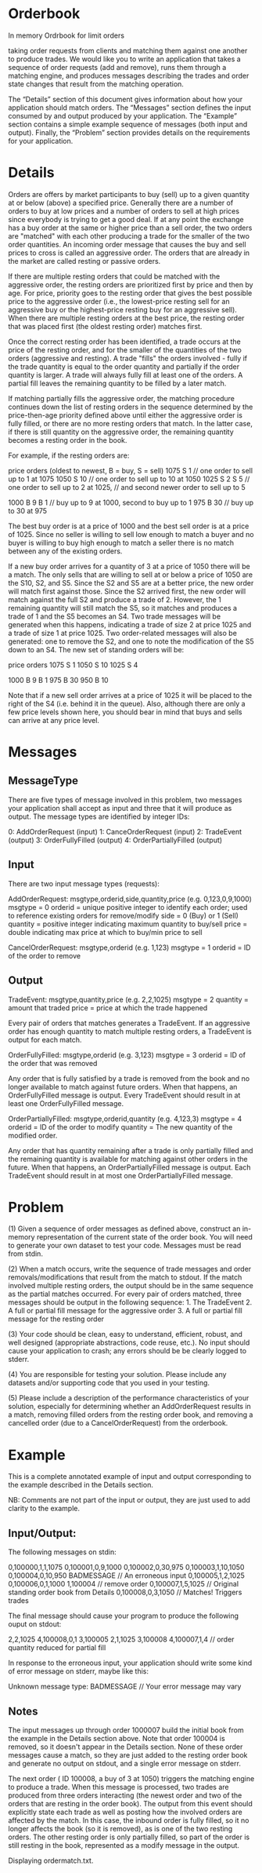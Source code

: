 # Orderbook
In memory Ordrbook for limit orders


taking order requests from clients and matching them against one another to
produce trades. We would like you to write an application that takes a sequence
of order requests (add and remove), runs them through a matching engine, and
produces messages describing the trades and order state changes that result
from the matching operation. 

The “Details” section of this document gives information about how your
application should match orders.  The “Messages” section defines the input
consumed by and output produced by your application. The “Example” section
contains a simple example sequence of messages (both input and output).
Finally, the “Problem” section provides details on the requirements for your
application.

Details
=======
Orders are offers by market participants to buy (sell) up to a given quantity
at or below (above) a specified price. Generally there are a number of orders
to buy at low prices and a number of orders to sell at high prices since
everybody is trying to get a good deal. If at any point the exchange has a buy
order at the same or higher price than a sell order, the two orders are
"matched" with each other producing a trade for the smaller of the two order
quantities. An incoming order message that causes the buy and sell prices to
cross is called an aggressive order. The orders that are already in the market
are called resting or passive orders.

If there are multiple resting orders that could be matched with the aggressive
order, the resting orders are prioritized first by price and then by age. For
price, priority goes to the resting order that gives the best possible price to
the aggressive order (i.e., the lowest-price resting sell for an aggressive buy
or the highest-price resting buy for an aggressive sell). When there are
multiple resting orders at the best price, the resting order that was placed
first (the oldest resting order) matches first.

Once the correct resting order has been identified, a trade occurs at the price
of the resting order, and for the smaller of the quantities of the two orders
(aggressive and resting). A trade "fills" the orders involved - fully if the
trade quantity is equal to the order quantity and partially if the order
quantity is larger. A trade will always fully fill at least one of the orders.
A partial fill leaves the remaining quantity to be filled by a later match.

If matching partially fills the aggressive order, the matching procedure
continues down the list of resting orders in the sequence determined by the
price-then-age priority defined above until either the aggressive order is
fully filled, or there are no more resting orders that match. In the latter
case, if there is still quantity on the aggressive order, the remaining
quantity becomes a resting order in the book.

For example, if the resting orders are:

price  orders (oldest to newest, B = buy, S = sell)
1075   S  1            // one order to sell up to  1 at 1075
1050   S 10            // one order to sell up to 10 at 1050
1025   S  2   S  5     // one order to sell up to  2 at 1025,
                       // and second newer order to sell up to 5

1000   B  9   B  1     // buy up to 9 at 1000, second to buy up to 1
975    B 30            // buy up to 30 at 975

The best buy order is at a price of 1000 and the best sell order is at a
price of 1025. Since no seller is willing to sell low enough to match a buyer
and no buyer is willing to buy high enough to match a seller there is no match
between any of the existing orders.

If a new buy order arrives for a quantity of 3 at a price of 1050 there will
be a match. The only sells that are willing to sell at or below a price of
1050 are the S10, S2, and S5. Since the S2 and S5 are at a better price, the
new order will match first against those. Since the S2 arrived first, the new
order will match against the full S2 and produce a trade of 2. However, the 1
remaining quantity will still match the S5, so it matches and produces a trade
of 1 and the S5 becomes an S4. Two trade messages will be generated when this
happens, indicating a trade of size 2 at price 1025 and a trade of size 1 at
price 1025. Two order-related messages will also be generated: one to remove
the S2, and one to note the modification of the S5 down to an S4. The new set
of standing orders will be:

price  orders
1075   S  1
1050   S 10
1025   S  4

1000   B  9   B  1
975    B 30
950    B 10

Note that if a new sell order arrives at a price of 1025 it will be placed to
the right of the S4 (i.e. behind it in the queue). Also, although there are
only a few price levels shown here, you should bear in mind that buys and
sells can arrive at any price level.


Messages
========


MessageType
-----------

There are five types of message involved in this problem, two messages your
application shall accept as input and three that it will produce as output. The
message types are identified by integer IDs:

0: AddOrderRequest (input)
1: CanceOrderRequest (input)
2: TradeEvent (output)
3: OrderFullyFilled (output)
4: OrderPartiallyFilled (output)



Input
-----

There are two input message types (requests):

AddOrderRequest: msgtype,orderid,side,quantity,price (e.g. 0,123,0,9,1000)
  msgtype   = 0
  orderid   = unique positive integer to identify each order;
              used to reference existing orders for remove/modify
  side      = 0 (Buy) or 1 (Sell)
  quantity  = positive integer indicating maximum quantity to buy/sell
  price     = double indicating max price at which to buy/min price to sell

CancelOrderRequest: msgtype,orderid (e.g. 1,123)
  msgtype   = 1
  orderid   = ID of the order to remove


Output
------

TradeEvent: msgtype,quantity,price (e.g. 2,2,1025)
  msgtype   = 2
  quantity  = amount that traded
  price     = price at which the trade happened

Every pair of orders that matches generates a TradeEvent. If an aggressive
order has enough quantity to match multiple resting orders, a TradeEvent is
output for each match.


OrderFullyFilled: msgtype,orderid (e.g. 3,123)
  msgtype   = 3
  orderid   = ID of the order that was removed

Any order that is fully satisfied by a trade is removed from the book and no
longer available to match against future orders. When that happens, an
OrderFullyFilled message is output. Every TradeEvent should result in at least
one OrderFullyFilled message.


OrderPartiallyFilled: msgtype,orderid,quantity (e.g. 4,123,3)
  msgtype   = 4
  orderid   = ID of the order to modify
  quantity  = The new quantity of the modified order.

Any order that has quantity remaining after a trade is only partially filled
and the remaining quantity is available for matching against other orders in
the future. When that happens, an OrderPartiallyFilled message is output. Each
TradeEvent should result in at most one OrderPartiallyFilled message.


Problem
=======

(1) Given a sequence of order messages as defined above, construct an in-memory
representation of the current state of the order book. You will need to
generate your own dataset to test your code. Messages must be read from stdin.

(2) When a match occurs, write the sequence of trade messages and order
removals/modifications that result from the match to stdout. If the match
involved multiple resting orders, the output should be in the same sequence as
the partial matches occurred. For every pair of orders matched, three messages
should be output in the following sequence:
    1. The TradeEvent
    2. A full or partial fill message for the aggressive order
    3. A full or partial fill message for the resting order

(3) Your code should be clean, easy to understand, efficient, robust, and well
designed (appropriate abstractions, code reuse, etc.). No input should cause
your application to crash; any errors should be be clearly logged to stderr.

(4) You are responsible for testing your solution. Please include any datasets
and/or supporting code that you used in your testing.

(5) Please include a description of the performance characteristics of your
solution, especially for determining whether an AddOrderRequest results in a
match, removing filled orders from the resting order book, and removing a
cancelled order (due to a CancelOrderRequest) from the orderbook.
    

Example
=======

This is a complete annotated example of input and output corresponding to the
example described in the Details section.

NB: Comments are not part of the input or output, they are just used to add
clarity to the example.

Input/Output:
-------------

The following messages on stdin:

0,100000,1,1,1075
0,100001,0,9,1000
0,100002,0,30,975
0,100003,1,10,1050
0,100004,0,10,950
BADMESSAGE          // An erroneous input
0,100005,1,2,1025
0,100006,0,1,1000
1,100004            // remove order
0,100007,1,5,1025   // Original standing order book from Details
0,100008,0,3,1050   // Matches! Triggers trades


The final message should cause your program to produce the following ouput on
stdout:

2,2,1025
4,100008,0,1
3,100005
2,1,1025
3,100008
4,100007,1,4        // order quantity reduced for partial fill


In response to the erroneous input, your application should write some kind of
error message on stderr, maybe like this:

Unknown message type: BADMESSAGE    // Your error message may vary

Notes
-----

The input messages up through order 1000007 build the initial book from the
example in the Details section above. Note that order 100004 is removed, so it
doesn't appear in the Details section. None of these order messages cause a
match, so they are just added to the resting order book and generate no output
on stdout, and a single error message on stderr.

The next order ( ID 100008, a buy of 3 at 1050) triggers the matching engine to
produce a trade. When this message is processed, two trades are produced
from three orders interacting (the newest order and two of the orders that are
resting in the order book). The output from this event should explicitly state
each trade as well as posting how the involved orders are affected by the
match. In this case, the inbound order is fully filled, so it no longer affects
the book (so it is removed), as is one of the two resting orders. The other
resting order is only partially filled, so part of the order is still resting
in the book, represented as a modify message in the output.







Displaying ordermatch.txt.
